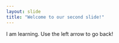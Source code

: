```yaml
---
layout: slide
title: "Welcome to our second slide!"
---
```

I am learning.
Use the left arrow to go back!
